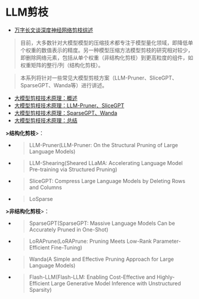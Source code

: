 # LLM剪枝
*   [万字长文谈深度神经网络剪枝综述](https://zhuanlan.zhihu.com/p/692858636?)

> 目前，大多数针对大模型模型的压缩技术都专注于模型量化领域，即降低单个权重的数值表示的精度。另一种模型压缩方法模型剪枝的研究相对较少，即删除网络元素，包括从单个权重（非结构化剪枝）到更高粒度的组件，如权重矩阵的整行/列（结构化剪枝）。

> 本系列将针对一些常见大模型剪枝方案（LLM-Pruner、SliceGPT、SparseGPT、Wanda等）进行讲述。

*   [大模型剪枝技术原理：概述](https://www.zhihu.com/question/652126515/answer/3457652467)
*   [大模型剪枝技术原理：LLM-Pruner、SliceGPT](https://github.com/liguodongiot/llm-action/blob/main)
*   [大模型剪枝技术原理：SparseGPT、Wanda](https://github.com/liguodongiot/llm-action/blob/main)
*   [大模型剪枝技术原理：总结](https://github.com/liguodongiot/llm-action/blob/main)

**\>结构化剪枝**\>：

*   > LLM-Pruner(LLM-Pruner: On the Structural Pruning of Large Language Models)
    
*   > LLM-Shearing(Sheared LLaMA: Accelerating Language Model Pre-training via Structured Pruning)
    
*   > SliceGPT: Compress Large Language Models by Deleting Rows and Columns
    
*   > LoSparse
    

**\>非结构化剪枝**\>：

*   > SparseGPT(SparseGPT: Massive Language Models Can be Accurately Pruned in One-Shot)
    
*   > LoRAPrune(LoRAPrune: Pruning Meets Low-Rank Parameter-Efficient Fine-Tuning)
    
*   > Wanda(A Simple and Effective Pruning Approach for Large Language Models)
    
*   > Flash-LLM(Flash-LLM: Enabling Cost-Effective and Highly-Efficient Large Generative Model Inference with Unstructured Sparsity)